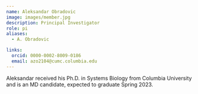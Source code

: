 ```yaml
---
name: Aleksandar Obradovic
image: images/member.jpg
description: Principal Investigator
role: pi
aliases:
  - A. Obradovic

links:
  orcid: 0000-0002-8009-0186
  email: azo2104@cumc.columbia.edu
---
```


Aleksandar received his Ph.D. in Systems Biology from Columbia University and is an MD candidate, expected to graduate Spring 2023.
